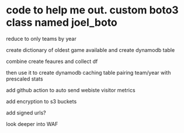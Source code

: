 # code to help me out. custom boto3 class named joel_boto

reduce to only teams by year 

create dictionary of oldest game available and create dynamodb table

combine create feaures and collect df

then use it to create dynamodb caching table pairing team/year with prescaled stats 

add github action to auto send webiste visitor metrics

add encryption to s3 buckets 

add signed urls?

look deeper into WAF







